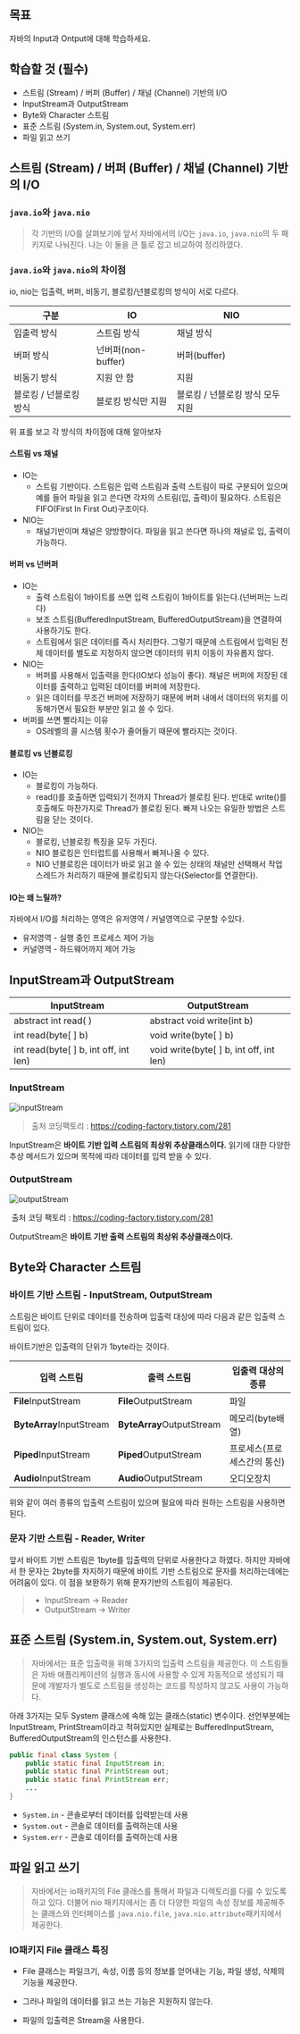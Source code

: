 ## 목표

자바의 Input과 Ontput에 대해 학습하세요.

## 학습할 것 (필수)

- 스트림 (Stream) / 버퍼 (Buffer) / 채널 (Channel) 기반의 I/O
- InputStream과 OutputStream
- Byte와 Character 스트림
- 표준 스트림 (System.in, System.out, System.err)
- 파일 읽고 쓰기



## 스트림 (Stream) / 버퍼 (Buffer) / 채널 (Channel) 기반의 I/O

### `java.io`와 `java.nio`

>  각 기반의 I/O를 살펴보기에 앞서 자바에서의 I/O는 `java.io`, `java.nio`의 두 패키지로 나눠진다. 나는 이 둘을 큰 틀로 잡고 비교하여 정리하였다.

### `java.io`와 `java.nio`의 차이점

io, nio는 입출력, 버퍼, 비동기, 블로킹/넌블로킹의 방식이 서로 다르다.

| 구분                   | IO                 | NIO                              |
| ---------------------- | ------------------ | -------------------------------- |
| 입출력 방식            | 스트림 방식        | 채널 방식                        |
| 버퍼 방식              | 넌버퍼(non-buffer) | 버퍼(buffer)                     |
| 비동기 방식            | 지원 안 함         | 지원                             |
| 블로킹 / 넌블로킹 방식 | 블로킹 방식만 지원 | 블로킹 / 넌블로킹 방식 모두 지원 |

위 표를 보고 각 방식의 차이점에 대해 알아보자

#### 스트림 vs 채널

* IO는
  * 스트림 기반이다. 스트림은 입력 스트림과 출력 스트림이 따로 구분되어 있으며 예를 들어 파일을 읽고 쓴다면 각자의 스트림(입, 출력)이 필요하다. 스트림은 FIFO(First In First Out)구조이다.
* NIO는
  * 채널기반이며 채널은 양방향이다. 파일을 읽고 쓴다면 하나의 채널로 입, 출력이 가능하다.

#### 버퍼 vs 넌버퍼

* IO는 
  * 출력 스트림이 1바이트를 쓰면 입력 스트림이 1바이트를 읽는다.(넌버퍼는 느리다)
  * 보조 스트림(BufferedInputStream, BufferedOutputStream)을 연결하여 사용하기도 한다. 
  * 스트림에서 읽은 데이터를 즉시 처리한다. 그렇기 때문에 스트림에서 입력된 전체 데이터를 별도로 지정하지 않으면 데이터의 위치 이동이 자유롭지 않다.
* NIO는
  * 버퍼를 사용해서 입출력을 한다(IO보다 성능이 좋다). 채널은 버퍼에 저장된 데이터를 출력하고 입력된 데이터를 버퍼에 저장한다.
  * 읽은 데이터를 무조건 버퍼에 저장하기 때문에 버퍼 내에서 데이터의 위치를 이동해가면서 필요한 부분만 읽고 쓸 수 있다.
* 버퍼를 쓰면 빨라지는 이유
  - OS레벨의 콜 시스템 횟수가 줄어들기 때문에 빨라지는 것이다.

#### 블로킹 vs 넌블로킹

* IO는
  * 블로킹이 가능하다.
  * read()를 호출하면 입력되기 전까지 Thread가 블로킹 된다. 반대로 write()를 호출해도 마찬가지로 Thread가 블로킹 된다.   빠져 나오는 유일한 방법은 스트림을 닫는 것이다.
* NIO는
  * 블로킹, 넌블로킹 특징을 모두 가진다.
  * NIO 블로킹은 인터럽트를 사용해서 빠져나올 수 있다.
  * NIO 넌블로킹은 데이터가 바로 읽고 쓸 수 있는 상태의 채널만 선택해서 작업 스레드가 처리하기 때문에 블로킹되지 않는다(Selector를 연결한다).

#### IO는 왜 느릴까?

자바에서 I/O를 처리하는 영역은 유저영역 / 커널영역으로 구분할 수있다.

* 유저영역 - 실행 중인 프로세스 제어 가능
* 커널영역 - 하드웨어까지 제어 가능

## InputStream과 OutputStream

| InputStream                           | OutputStream                            |
| ------------------------------------- | --------------------------------------- |
| abstract int read( )                  | abstract void write(int b)              |
| int read(byte[ ] b)                   | void write(byte[ ] b)                   |
| int read(byte[ ] b, int off, int len) | void write(byte[ ] b, int off, int len) |

### InputStream

![inputStream](https://t1.daumcdn.net/cfile/tistory/9961443C5C1E016C2B)

> 출처 코딩팩토리  : https://coding-factory.tistory.com/281

InputStream은 **바이트 기반 입력 스트림의 최상위 추상클래스이다.** 읽기에 대한 다양한 추상 메서드가 있으며 목적에 따라 데이터를 입력 받을 수 있다.



### OutputStream

![outputStream](https://t1.daumcdn.net/cfile/tistory/99C0C7335C1E049323)

​	출처 코딩 팩토리 : https://coding-factory.tistory.com/281

OutputStream은 **바이트 기반 출력 스트림의 최상위 추상클래스이다.**



## Byte와 Character 스트림

### 바이트 기반 스트림 - InputStream, OutputStream

스트림은 바이트 단위로 데이터를 전송하며 입출력 대상에 따라 다음과 같은 입출력 스트림이 있다.

바이트기반은 입출력의 단위가 1byte라는 것이다. 

| 입력 스트림              | 출력 스트림               | 입출력 대상의 종류          |
| ------------------------ | ------------------------- | --------------------------- |
| **File**InputStream      | **File**OutputStream      | 파일                        |
| **ByteArray**InputStream | **ByteArray**OutputStream | 메모리(byte배열)            |
| **Piped**InputStream     | **Piped**OutputStream     | 프로세스(프로세스간의 통신) |
| **Audio**InputStream     | **Audio**OutputStream     | 오디오장치                  |

위와 같이 여러 종류의 입출력 스트림이 있으며 필요에 따라 원하는 스트림을 사용하면 된다.



### 문자 기반 스트림 - Reader, Writer

앞서 바이트 기반 스트림은 1byte를 입출력의 단위로 사용한다고 하였다. 하지만 자바에서 한 문자는 2byte를 차지하기 때문에 바이트 기반 스트림으로 문자를 처리하는데에는 어려움이 있다. 이 점을 보완하기 위해 문자기반의 스트림이 제공된다.

> * InputStream -> Reader
> * OutputStream -> Writer



## 표준 스트림 (System.in, System.out, System.err)

> 자바에서는 표준 입출력을 위해 3가지의 입출력 스트림을 제공한다. 이 스트림들은 자바 애플리케이션의 실행과 동시에 사용할 수 있게 자동적으로 생성되기 때문에 개발자가 별도로 스트림을 생성하는 코드를 작성하지 않고도 사용이 가능하다.

아래 3가지는 모두 System 클래스에 속해 있는 클래스(static) 변수이다. 선언부분에는 InputStream, PrintStream이라고 적혀있지만 실제로는                                                          BufferedInputStream, BufferedOutputStream의 인스턴스를 사용한다.

```java
public final class System {
    public static final InputStream in;
    public static final PrintStream out;
    public static final PrintStream err;
    ...
}
```



* `System.in` - 콘솔로부터 데이터를 입력받는데 사용
* `System.out` - 콘솔로 데이터를 출력하는데 사용
* `System.err` - 콘솔로 데이터를 출력하는데 사용



## 파일 읽고 쓰기

> 자바에서는 io패키지의 File 클래스를 통해서 파일과 디렉토리를 다룰 수 있도록 하고 있다. 더불어 nio 패키지에서는 좀 더 다양한 파일의 속성 정보를 제공해주는 클래스와 인터페이스를 `java.nio.file`, `java.nio.attribute`패키지에서 제공한다.



### IO패키지 File 클래스 특징

- File 클래스는 파일크기, 속성, 이름 등의 정보를 얻어내는 기능, 파일 생성, 삭제의 기능을 제공한다.

- 그러나 파일의 데이터를 읽고 쓰는 기능은 지원하지 않는다.

- 파일의 입출력은 Stream을 사용한다.







